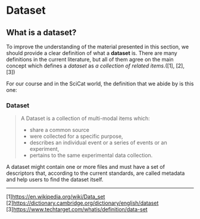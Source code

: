 # Dataset

## What is a dataset?

To improve the understanding of the material presented in this section, we should provide a clear definition of what a __dataset__ is.
There are many definitions in the current literature, but all of them agree on the main concept which defines a _dataset_ as _a collection of related items_.([1], [2], [3])

For our course and in the SciCat world, the definition that we abide by is this one:

### Dataset

> A Dataset is a collection of multi-modal items which: 
> - share a common source
> - were collected for a specific purpose, 
> - describes an individual event or a series of events or an experiment, 
> - pertains to the same experimental data collection.  

A dataset might contain one or more files and must have a set of descriptors that, according to the current standards, are called metadata and help users to find the dataset itself.  

____
[1]<https://en.wikipedia.org/wiki/Data_set>  
[2]<https://dictionary.cambridge.org/dictionary/english/dataset>  
[3]<https://www.techtarget.com/whatis/definition/data-set>  